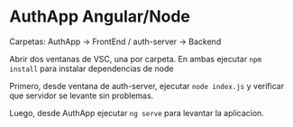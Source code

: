 # AuthApp Angular/Node

Carpetas: AuthApp -> FrontEnd / auth-server -> Backend

Abrir dos ventanas de VSC, una por carpeta. En ambas ejecutar ```npm install``` para instalar dependencias de node

Primero, desde ventana de auth-server, ejecutar ```node index.js``` y verificar que servidor se levante sin problemas.

Luego, desde AuthApp ejecutar ```ng serve``` para levantar la aplicacion. 